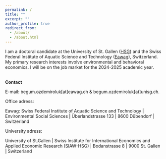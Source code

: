 ```yaml
---
permalink: /
title: ""
excerpt: ""
author_profile: true
redirect_from: 
  - /about/
  - /about.html
---
```


<p>I am a doctoral candidate at the University of St. Gallen (<a href="https://www.unisg.ch/en/" target="_blank">HSG</a>) and the Swiss Federal Institute of Aquatic Science and Technology (<a href="https://www.eawag.ch/en/" target="_blank">Eawag</a>), Switzerland. My primary research interests involve environmental and behavioral economics. I will be on the job market for the 2024-2025 academic year.</p>
<br>
<strong>Contact</strong>  
<p>E-mail: begum.ozdemiroluk[at]eawag.ch & begum.ozdemiroluk[at]unisg.ch.</p> 
<p>Office adress:</p>   
<p>Eawag: Swiss Federal Institute of Aquatic Science and Technology | Environmental Social Sciences | Überlandstrasse 133 | 8600 Dübendorf | Switzerland</p>
<p>University adress:</p>   
<p>University of St.Gallen | Swiss Institute for International Economics and Applied Economic Research (SIAW-HSG) | Bodanstrasse 8 | 9000 St. Gallen | Switzerland



  
  



